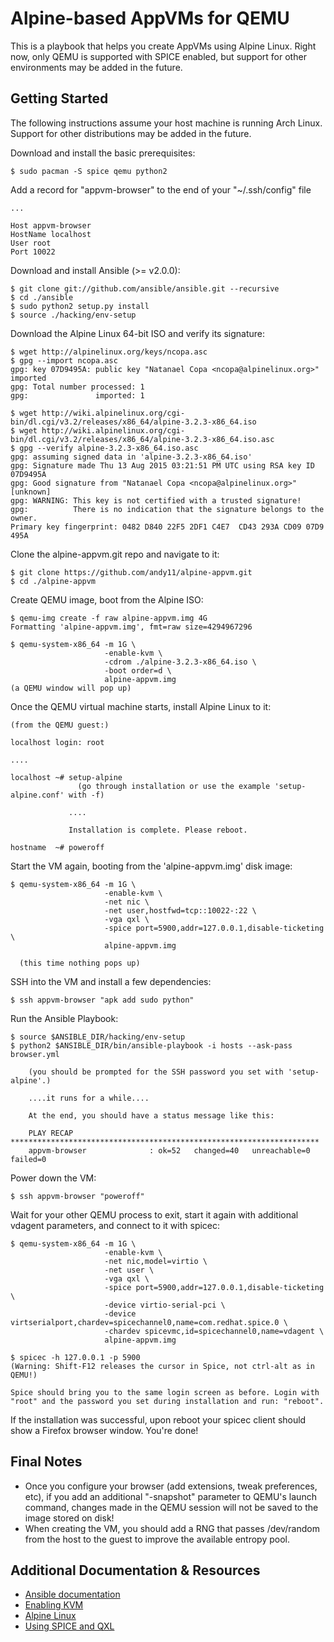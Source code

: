 # Alpine-based AppVMs for QEMU

This is a playbook that helps you create AppVMs using Alpine Linux. Right now,
only QEMU is supported with SPICE enabled, but support for other environments
may be added in the future.


## Getting Started

The following instructions assume your host machine is running Arch Linux. 
Support for other distributions may be added in the future.

Download and install the basic prerequisites:
~~~
$ sudo pacman -S spice qemu python2
~~~

Add a record for "appvm-browser" to the end of your "~/.ssh/config" file
~~~
...

Host appvm-browser
HostName localhost
User root
Port 10022
~~~

Download and install Ansible (>= v2.0.0):
~~~
$ git clone git://github.com/ansible/ansible.git --recursive
$ cd ./ansible
$ sudo python2 setup.py install
$ source ./hacking/env-setup
~~~

Download the Alpine Linux 64-bit ISO and verify its signature:
~~~
$ wget http://alpinelinux.org/keys/ncopa.asc 
$ gpg --import ncopa.asc 
gpg: key 07D9495A: public key "Natanael Copa <ncopa@alpinelinux.org>" imported
gpg: Total number processed: 1
gpg:               imported: 1

$ wget http://wiki.alpinelinux.org/cgi-bin/dl.cgi/v3.2/releases/x86_64/alpine-3.2.3-x86_64.iso 
$ wget http://wiki.alpinelinux.org/cgi-bin/dl.cgi/v3.2/releases/x86_64/alpine-3.2.3-x86_64.iso.asc
$ gpg --verify alpine-3.2.3-x86_64.iso.asc 
gpg: assuming signed data in 'alpine-3.2.3-x86_64.iso'
gpg: Signature made Thu 13 Aug 2015 03:21:51 PM UTC using RSA key ID 07D9495A
gpg: Good signature from "Natanael Copa <ncopa@alpinelinux.org>" [unknown]
gpg: WARNING: This key is not certified with a trusted signature!
gpg:          There is no indication that the signature belongs to the owner.
Primary key fingerprint: 0482 D840 22F5 2DF1 C4E7  CD43 293A CD09 07D9 495A
~~~

Clone the alpine-appvm.git repo and navigate to it:
~~~
$ git clone https://github.com/andy11/alpine-appvm.git
$ cd ./alpine-appvm
~~~

Create QEMU image, boot from the Alpine ISO:
~~~
$ qemu-img create -f raw alpine-appvm.img 4G
Formatting 'alpine-appvm.img', fmt=raw size=4294967296

$ qemu-system-x86_64 -m 1G \
                     -enable-kvm \
                     -cdrom ./alpine-3.2.3-x86_64.iso \
                     -boot order=d \
                     alpine-appvm.img
(a QEMU window will pop up)
~~~

Once the QEMU virtual machine starts, install Alpine Linux to it:
~~~ 
(from the QEMU guest:)

localhost login: root

....

localhost ~# setup-alpine
               (go through installation or use the example 'setup-alpine.conf' with -f)

             ....

             Installation is complete. Please reboot.

hostname  ~# poweroff
~~~

Start the VM again, booting from the 'alpine-appvm.img' disk image:
~~~
$ qemu-system-x86_64 -m 1G \
                     -enable-kvm \
                     -net nic \
                     -net user,hostfwd=tcp::10022-:22 \
                     -vga qxl \
                     -spice port=5900,addr=127.0.0.1,disable-ticketing \
                     alpine-appvm.img

  (this time nothing pops up)
~~~

SSH into the VM and install a few dependencies:
~~~
$ ssh appvm-browser "apk add sudo python"
~~~

Run the Ansible Playbook:
~~~
$ source $ANSIBLE_DIR/hacking/env-setup
$ python2 $ANSIBLE_DIR/bin/ansible-playbook -i hosts --ask-pass browser.yml

    (you should be prompted for the SSH password you set with 'setup-alpine'.)

    ....it runs for a while....

    At the end, you should have a status message like this:

    PLAY RECAP *********************************************************************
    appvm-browser              : ok=52   changed=40   unreachable=0    failed=0
~~~

Power down the VM:
~~~
$ ssh appvm-browser "poweroff"
~~~

Wait for your other QEMU process to exit, start it again with additional 
vdagent parameters, and connect to it with spicec:
~~~
$ qemu-system-x86_64 -m 1G \
                     -enable-kvm \
                     -net nic,model=virtio \
                     -net user \
                     -vga qxl \
                     -spice port=5900,addr=127.0.0.1,disable-ticketing \
                     -device virtio-serial-pci \
                     -device virtserialport,chardev=spicechannel0,name=com.redhat.spice.0 \
                     -chardev spicevmc,id=spicechannel0,name=vdagent \
                     alpine-appvm.img

$ spicec -h 127.0.0.1 -p 5900
(Warning: Shift-F12 releases the cursor in Spice, not ctrl-alt as in QEMU!)

Spice should bring you to the same login screen as before. Login with 
"root" and the password you set during installation and run: "reboot".
~~~

If the installation was successful, upon reboot your spicec 
client should show a Firefox browser window. You're done!


## Final Notes
* Once you configure your browser (add extensions, tweak preferences, etc), 
  if you add an additional "-snapshot" parameter to QEMU's launch command,
  changes made in the QEMU session will not be saved to the image 
  stored on disk!
* When creating the VM, you should add a RNG that passes /dev/random from 
  the host to the guest to improve the available entropy pool.

## Additional Documentation & Resources
* [Ansible documentation](http://docs.ansible.com)
* [Enabling KVM](https://wiki.archlinux.org/index.php/QEMU#Enabling_KVM)
* [Alpine Linux](http://www.alpinelinux.org/)
* [Using SPICE and QXL](http://www.linux-kvm.org/page/SPICE)
